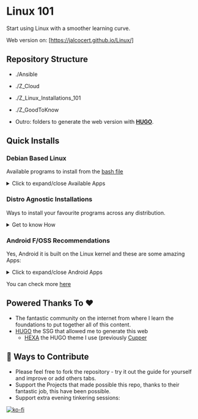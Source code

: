 # Linux 101

Start using Linux with a smoother learning curve.

Web version on: [https://jalcocert.github.io/Linux/]

## Repository Structure

* ./Ansible
* ./Z_Cloud
* ./Z_Linux_Installations_101
* ./Z_GoodToKnow

* Outro: folders to generate the web version with [**HUGO**](https://fossengineer.com/web-guide-Hugo/).

## Quick Installs

### Debian Based Linux

Available programs to install from the [bash file](https://github.com/JAlcocerT/Linux/blob/main/Ubuntu_installations_bash)

<details>
  <summary>Click to expand/close Available Apps</summary>
  &nbsp;

**FOSS ->** :heavy_check_mark:  

* General:
   * Synaptic  :heavy_check_mark:
   * PPA GUI Manager :heavy_check_mark:
   * Snap store :heavy_check_mark:
   * Docker ---> :fire: **BONUS** :rocket: Extra apps can be installed easily - [Apps list and config files](https://github.com/JAlcocerT/Docker) :heavy_check_mark:
    
* Media:
    * VLC :heavy_check_mark:
    * Spotify
    
* Browsers:
    * Brave :heavy_check_mark:
    * Librewolf :heavy_check_mark:
    * Chrome
    
* Design
    * Blender :heavy_check_mark:
    * FreeCad :heavy_check_mark:
    * OpenSCad :heavy_check_mark:
    * GIMP :heavy_check_mark:
    * Photoscape :heavy_check_mark:
    * Kazam :heavy_check_mark:
    * Cura
    * Inkscapee
    * KiCad
    * Audacity
    
* Programming:
   * Octave :heavy_check_mark:
   * VSCode
   * VSCodium :heavy_check_mark:
   * Flutter
   * Android Studio
   * RStudio :heavy_check_mark:
   * GH Desktop :heavy_check_mark:
   * Slack
   
* Gaming:
    * WINE :heavy_check_mark:
    * Lutris :heavy_check_mark:
    * Steam
    * Epic Games
    * Origin
    
* BackUps:
   * NextCloud :heavy_check_mark:
   * Syncthing  :heavy_check_mark:
   * Timeshift :heavy_check_mark:
   * Dropbox
   * MegaSync
   * Synkron
   * Grsync
   
* Others:
   * VBOX
   * VMWare
   * VNC Server :heavy_check_mark:
   * GUFW :heavy_check_mark:
   * VPN 
     * Tailscale :heavy_check_mark:
     * Wireguard Client
   * UnetBootin :heavy_check_mark:

</details>

### Distro Agnostic Installations

Ways to install your favourite programs across any distribution.

<details>
  <summary>Get to know How</summary>
  &nbsp;

#### With Ansible

Check <https://github.com/JAlcocerT/Linux/tree/main/Ansible>

#### With Docker

* Check <https://github.com/JAlcocerT/Docker>
* If you need further assistance, you can find full guides on my Tech blog: <https://fossengineer.com/tags/self-hosting/>

#### With Nix

Compatible even with mac!

Check <https://github.com/JAlcocerT/Linux/tree/main/Nix>
</details>


### Android F/OSS Recommendations

Yes, Android it is built on the Linux kernel and these are some amazing Apps:

<details>
  <summary>Click to expand/close Android Apps</summary>
  &nbsp;

* F-Droid - F/OSS Android App Repository - https://gitlab.com/fdroid/fdroidclient

* Audio recorder - https://github.com/Dimowner/AudioRecorder
* Client for Navidrome - https://gitlab.com/ultrasonic/ultrasonic
* Syncthing - https://github.com/syncthing/syncthing
* Nextcloud - https://github.com/nextcloud/android

* PixelFed client - https://f-droid.org/app/com.h.pixeldroid {F-Droid}
* Matrix Element - https://github.com/vector-im/element-android
* Matrix Fluffy Chat - https://gitlab.com/KrilleFear/fluffychat

* Organic Maps - https://github.com/organicmaps/organicmaps
* MapsMe - https://github.com/mapsme/api-android
* Readrops - https://github.com/readrops/Readrops

* PhyPhox - https://github.com/phyphox/phyphox-android

</details>

You can check more [here](https://brainfucksec.github.io/android-foss-apps-list#android-based-operating-systems)

## Powered Thanks To :heart:

* The fantastic community on the internet from where I learn the foundations to put together all of this content.
* [HUGO](https://github.com/gohugoio/hugo) the SSG that allowed me to generate this web
  * [HEXA](https://github.com/imfing/hextra) the HUGO theme I use (previously [Cupper](https://github.com/zwbetz-gh/cupper-hugo-theme)

## :loudspeaker: Ways to Contribute 

* Please feel free to fork the repository - try it out the guide for yourself and improve or add others tabs.
* Support the Projects that made possible this repo, thanks to their fantastic job, this have been possible.
* Support extra evening tinkering sessions:

[![ko-fi](https://ko-fi.com/img/githubbutton_sm.svg)](https://ko-fi.com/Z8Z1QPGUM)